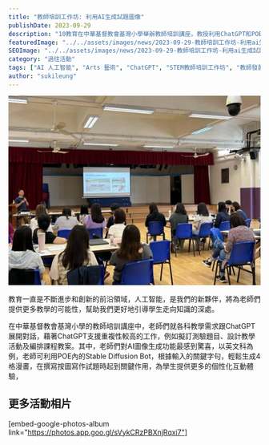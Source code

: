 ```yaml
---
title: "教師培訓工作坊: 利用AI生成試題圖像"
publishDate: 2023-09-29
description: "10教育在中華基督教會基灣小學舉辦教師培訓講座，教授利用ChatGPT和POE的Stable Diffusion Bot生成試題圖像，支援測驗題目擬訂和教學活動設計。"
featuredImage: "../../assets/images/news/2023-09-29-教師培訓工作坊-利用ai生成試題圖像/image1.jpg"
SEOImage: "../../assets/images/news/2023-09-29-教師培訓工作坊-利用ai生成試題圖像/image1.jpg"
category: "過往活動"
tags: ["AI 人工智能", "Arts 藝術", "ChatGPT", "STEM教師培訓工作坊", "教師發展日"]
author: "sukileung"
---
```


![](../../assets/images/news/2023-09-29-教師培訓工作坊-利用ai生成試題圖像/image2.jpg)

教育一直是不斷進步和創新的前沿領域，人工智能，是我們的新夥伴，將為老師們提供更多教學的可能性，幫助我們更好地引導學生走向知識的深處。

在中華基督教會基灣小學的教師培訓講座中，老師們就各科教學需求跟ChatGPT展開對話，藉著ChatGPT支援重複性較高的工作，例如擬訂測驗題目、設計教學活動及編排課程教案。其中，老師們對AI圖像生成功能最感到驚喜，以英文科為例，老師可利用POE內的Stable Diffusion Bot，根據輸入的關鍵字句，輕鬆生成4格漫畫，在撰寫按圖寫作試題時起到關鍵作用，為學生提供更多的個性化互動體驗，

## 更多活動相片

[embed-google-photos-album link="https://photos.app.goo.gl/sVykCRzPBXnjRqxi7"]
